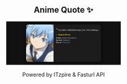 <h2 align="center">Anime Quote ✨</h2>
<p align="center">
  <img src="quotes-img/2025-04-24_19-00-09.png" alt="Nagisa Shiota" width="300"/>
</p>

<p align="center">Powered by ITzpire & Fasturl API</p>
